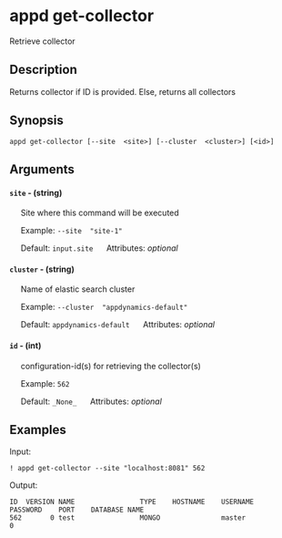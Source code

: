 # appd get-collector

Retrieve collector

## Description

Returns collector if ID is provided. Else, returns all collectors

## Synopsis

`appd get-collector [--site  <site>] [--cluster  <cluster>] [<id>]`

## Arguments


#### `site` - (string)

&nbsp;&nbsp;&nbsp;&nbsp; Site where this command will be executed  

&nbsp;&nbsp;&nbsp;&nbsp; Example:  `--site  "site-1"`

&nbsp;&nbsp;&nbsp;&nbsp; Default: `input.site`
&nbsp;&nbsp;&nbsp;&nbsp; Attributes: _optional_  


#### `cluster` - (string)

&nbsp;&nbsp;&nbsp;&nbsp; Name of elastic search cluster  

&nbsp;&nbsp;&nbsp;&nbsp; Example:  `--cluster  "appdynamics-default"`

&nbsp;&nbsp;&nbsp;&nbsp; Default: `appdynamics-default`
&nbsp;&nbsp;&nbsp;&nbsp; Attributes: _optional_  


#### `id` - (int)

&nbsp;&nbsp;&nbsp;&nbsp; configuration-id(s) for retrieving the collector(s)  

&nbsp;&nbsp;&nbsp;&nbsp; Example:  `562`

&nbsp;&nbsp;&nbsp;&nbsp; Default: `_None_`
&nbsp;&nbsp;&nbsp;&nbsp; Attributes: _optional_  



## Examples

Input: 
```
! appd get-collector --site "localhost:8081" 562
```
Output: 
```
ID 	VERSION	NAME            	TYPE 	HOSTNAME	USERNAME	PASSWORD	PORT	DATABASE NAME 
562	      0	test            	MONGO	        	master  	        	   0	             	
```

